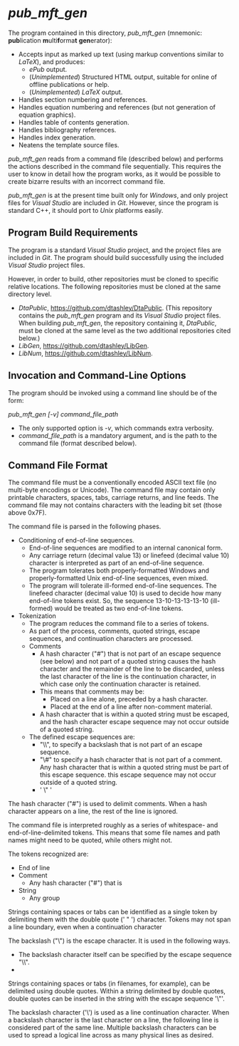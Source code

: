 # _pub_mft_gen_
The program contained in this directory, _pub_mft_gen_ (mnemonic:
**pub**lication **m**ulti**f**orma**t** **gen**erator):
* Accepts input as marked up text (using markup conventions
  similar to *LaTeX*), and produces:
  * _ePub_ output.
  * (_Unimplemented_) Structured HTML output, suitable for online of offline publications
    or help.
  * (_Unimplemented_) *LaTeX* output.
* Handles section numbering and references.
* Handles equation numbering and references (but not generation of equation
  graphics).
* Handles table of contents generation.
* Handles bibliography references.
* Handles index generation.
* Neatens the template source files.

_pub_mft_gen_ reads from a command file (described below) and performs
the actions described in the command file sequentially. This
requires the user to know in detail how the program works, as it would be
possible to create bizarre results with an incorrect command file.

_pub_mft_gen_ is at the present time built only for _Windows_, and only
project files for _Visual Studio_ are included in _Git_. However,
since the program is standard C++, it should port to _Unix_ platforms
easily.

## Program Build Requirements
The program is a standard _Visual Studio_ project, and the project
files are included in _Git_.  The program should build successfully
using the included _Visual Studio_ project files.

However, in order to build, other repositories must be cloned to specific
relative locations.  The following repositories must be cloned at the
same directory level.

* _DtaPublic_, https://github.com/dtashley/DtaPublic. (This repository
  contains the _pub_mft_gen_ program and its _Visual Studio_ project
  files.  When building _pub_mft_gen_, the repository containing
  it, _DtaPublic_, must be cloned at the same level as the two
  additional repositories
  cited below.)
* _LibGen_, https://github.com/dtashley/LibGen.
* _LibNum_, https://github.com/dtashley/LibNum.

## Invocation and Command-Line Options
The program should be invoked using a command line should be of the form:

*pub_mft_gen [-v] command_file_path*

* The only supported option is *-v*, which commands extra verbosity.
* *command_file_path* is a mandatory argument, and is the path to the
  command file (format described below).

## Command File Format
The command file must be a conventionally encoded ASCII text file (no
multi-byte encodings or Unicode).  The command file may contain
only printable characters, spaces, tabs, carriage returns, and line
feeds.  The command file may not contains characters with the leading
bit set (those above 0x7F).

The command file is parsed in the following phases.
* Conditioning of end-of-line sequences.
  * End-of-line sequences are modified to an internal canonical
    form.
  * Any carriage return (decimal value 13) or linefeed (decimal
    value 10) character is interpreted as part of an
    end-of-line sequence.
  * The program tolerates both properly-formatted Windows
    and properly-formatted Unix end-of-line sequences, even
    mixed.
  * The program will tolerate ill-formed end-of-line
    sequences. The linefeed character (decimal value 10) is used to
    decide how many end-of-line tokens exist.  So, the sequence
    13-10-13-13-13-10 (ill-formed) would be treated as two
    end-of-line tokens.
* Tokenization
  * The program reduces the command file to a series of tokens.
  * As part of the process, comments, quoted strings,
    escape sequences, and continuation characters are processed.
  * Comments
    * A hash character ("#") that is not part of an escape
      sequence (see below) and not part of a quoted string
      causes the hash character and the remainder of the line
      to be discarded, unless the last character of the line
      is the continuation character, in which case only the
      continuation character is retained.
    * This means that comments may be:
      * Placed on a line alone, preceded by a hash character.
      * Placed at the end of a line after non-comment material.
    * A hash character that is within a quoted string must be
      escaped, and the hash character escape sequence may not
      occur outside of a quoted string.
  * The defined escape sequences are:
    * "\\\\", to specify a backslash that is not part of an
      escape sequence.
    * "\\#" to specify a hash character that is not part of a
      comment.  Any hash character that is within a quoted
      string must be part of this escape sequence.  this
      escape sequence may not occur outside of a quoted string.
    * ' \\" '

The hash character ("#") is used to delimit comments. When a hash
character appears on a line, the rest of the line is ignored.

The command file is interpreted roughly as a series of whitespace- and
end-of-line-delimited tokens.  This means that some file names
and path names might need to be quoted, while others might not.

The tokens recognized are:

* End of line
* Comment
  * Any hash character ("#") that is
* String
  * Any group

Strings containing spaces or tabs can be identified as a single token
by delimiting them with the double quote (' " ') character.
Tokens may not span a line boundary, even when a continuation character


The backslash ("\\") is the escape character.  It is used in the
following ways.

* The backslash character itself can be specified by the escape
  sequence "\\\\".
*   
Strings containing spaces or tabs (in filenames, for example), can
be delimited using double quotes.  Within a string delimited by
double quotes, double quotes can be inserted in the string with the
escape sequence '\\"'.

The backslash character ('\\') is used as a line continuation
character.  When a backslash character is the last character on a line,
the following line is considered part of the same line.  Multiple
backslash characters can be used to spread a logical
line across as many physical lines as desired.
